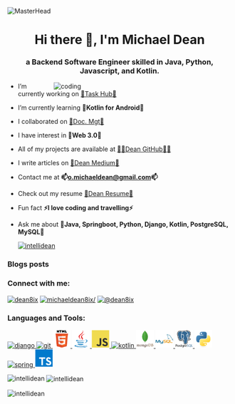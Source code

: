 ![MasterHead](https://media.licdn.com/dms/image/D4D16AQGdOAptsi4N1w/profile-displaybackgroundimage-shrink_350_1400/0/1667151249689?e=1694044800&v=beta&t=CSQ1wIPbarJ86P9YhznMhZTbu-3wyQKnw1Et12kCUCE)
<h1 align="center">Hi there 👋, I'm Michael Dean</h1>
<h3 align="center">a Backend Software Engineer skilled in Java, Python, Javascript, and Kotlin.</h3>
<img align="right" alt="coding" width="400" src="https://cdn.dribbble.com/users/1292677/screenshots/6139167/avento.gif">

- I’m currently working on [🔭Task Hub🔭](https://github.com/02Herotech/Service-Market-Place)

- I’m currently learning **🌱Kotlin for Android🌱**

- I collaborated on [👯Doc. Mgt👯](https://github.com/ehis0075/Doc-mgt-system)

- I have interest in **🤝Web 3.0🤝**

- All of my projects are available at [👨‍💻Dean GitHub👨‍💻](https://github.com/intelliDean)

- I write articles on [📝Dean Medium📝](https://intellidean.medium.com/)

- Contact me at **📫o.michaeldean@gmail.com📫**

- Check out my resume [📄Dean Resume📄](https://docs.google.com/document/d/1Aze4nrGRlIKUOSbapdM1Abi8PDILDTOS-uRu9XJKn_E/edit?usp=sharing)

- Fun fact **⚡I love coding and travelling⚡**
- Ask me about **💬Java, Springboot, Python, Django, Kotlin, PostgreSQL, MySQL💬**

  <p align="left"> <a href="https://github.com/ryo-ma/github-profile-trophy"><img src="https://github-profile-trophy.vercel.app/?username=intellidean&theme=algolia" alt="intellidean" /></a> </p>

### Blogs posts
<!-- BLOG-POST-LIST:START -->
<!-- BLOG-POST-LIST:END -->

<h3 align="left">Connect with me:</h3>
<p align="left">
<a href="https://twitter.com/dean8ix" target="blank"><img align="center" src="https://raw.githubusercontent.com/rahuldkjain/github-profile-readme-generator/master/src/images/icons/Social/twitter.svg" alt="dean8ix" height="30" width="40" /></a>
<a href="https://linkedin.com/in/michaeldean8ix/" target="blank"><img align="center" src="https://raw.githubusercontent.com/rahuldkjain/github-profile-readme-generator/master/src/images/icons/Social/linked-in-alt.svg" alt="michaeldean8ix/" height="30" width="40" /></a>
<a href="https://medium.com/@dean8ix" target="blank"><img align="center" src="https://raw.githubusercontent.com/rahuldkjain/github-profile-readme-generator/master/src/images/icons/Social/medium.svg" alt="@dean8ix" height="30" width="40" /></a>
</p>

<h3 align="left">Languages and Tools:</h3>
<p align="left"> <a href="https://www.djangoproject.com/" target="_blank" rel="noreferrer"> <img src="https://cdn.worldvectorlogo.com/logos/django.svg" alt="django" width="40" height="40"/> </a> <a href="https://git-scm.com/" target="_blank" rel="noreferrer"> <img src="https://www.vectorlogo.zone/logos/git-scm/git-scm-icon.svg" alt="git" width="40" height="40"/> </a> <a href="https://www.w3.org/html/" target="_blank" rel="noreferrer"> <img src="https://raw.githubusercontent.com/devicons/devicon/master/icons/html5/html5-original-wordmark.svg" alt="html5" width="40" height="40"/> </a> <a href="https://www.java.com" target="_blank" rel="noreferrer"> <img src="https://raw.githubusercontent.com/devicons/devicon/master/icons/java/java-original.svg" alt="java" width="40" height="40"/> </a> <a href="https://developer.mozilla.org/en-US/docs/Web/JavaScript" target="_blank" rel="noreferrer"> <img src="https://raw.githubusercontent.com/devicons/devicon/master/icons/javascript/javascript-original.svg" alt="javascript" width="40" height="40"/> </a> <a href="https://kotlinlang.org" target="_blank" rel="noreferrer"> <img src="https://www.vectorlogo.zone/logos/kotlinlang/kotlinlang-icon.svg" alt="kotlin" width="40" height="40"/> </a> <a href="https://www.mongodb.com/" target="_blank" rel="noreferrer"> <img src="https://raw.githubusercontent.com/devicons/devicon/master/icons/mongodb/mongodb-original-wordmark.svg" alt="mongodb" width="40" height="40"/> </a> <a href="https://www.mysql.com/" target="_blank" rel="noreferrer"> <img src="https://raw.githubusercontent.com/devicons/devicon/master/icons/mysql/mysql-original-wordmark.svg" alt="mysql" width="40" height="40"/> </a> <a href="https://www.postgresql.org" target="_blank" rel="noreferrer"> <img src="https://raw.githubusercontent.com/devicons/devicon/master/icons/postgresql/postgresql-original-wordmark.svg" alt="postgresql" width="40" height="40"/> </a> <a href="https://www.python.org" target="_blank" rel="noreferrer"> <img src="https://raw.githubusercontent.com/devicons/devicon/master/icons/python/python-original.svg" alt="python" width="40" height="40"/> </a> <a href="https://spring.io/" target="_blank" rel="noreferrer"> <img src="https://www.vectorlogo.zone/logos/springio/springio-icon.svg" alt="spring" width="40" height="40"/> </a> <a href="https://www.typescriptlang.org/" target="_blank" rel="noreferrer"> <img src="https://raw.githubusercontent.com/devicons/devicon/master/icons/typescript/typescript-original.svg" alt="typescript" width="40" height="40"/> </a> </p>

<p><img align="left" src="https://github-readme-stats.vercel.app/api/top-langs?username=intellidean&show_icons=true&locale=en&layout=compact&theme=algolia" alt="intellidean" /></p>

<p>&nbsp;<img align="center" src="https://github-readme-stats.vercel.app/api?username=intellidean&show_icons=true&theme=algolia&locale=en" alt="intellidean" /></p>

<p><img align="center" src="https://github-readme-streak-stats.herokuapp.com/?user=intellidean&theme=algolia&" alt="intellidean" /></p>
